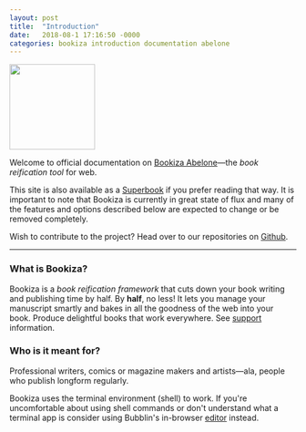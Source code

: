 ```yaml
---
layout: post
title:  "Introduction"
date:   2018-08-1 17:16:50 -0000
categories: bookiza introduction documentation abelone
---
```


<img src="https://raw.githubusercontent.com/bookiza/bookiza.cli/master/assets/images/bookiza.png" width="150px" />

Welcome to official documentation on [Bookiza Abelone](https://bookiza.io)—the *book reification tool* for web. 

This site is also available as a [Superbook](https://bubbl.in/cover/bookiza-framework-by-marvin-danig) if you prefer reading that way. It is important to note that Bookiza is currently in great state of flux and many of the features and options described below are expected to change or be removed completely. 

Wish to contribute to the project? Head over to our repositories on [Github](https://github.com/bookiza).

---

### What is Bookiza?

Bookiza is a *book reification framework* that cuts down your book writing and publishing time by half. By **half**, no less! It lets you manage your manuscript smartly and bakes in all the goodness of the web into your book. Produce delightful books that work everywhere. See [support](https://bubblin.io/support) information.

### Who is it meant for?

Professional writers, comics or magazine makers and artists—ala, people who publish longform regularly.

Bookiza uses the terminal environment (shell) to work. If you're uncomfortable about using shell commands or don't understand what a terminal app is consider using Bubblin's in-browser [editor](https://bubblin.io/docs/setup) instead. 